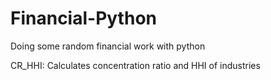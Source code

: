 # Financial-Python
Doing some random financial work with python

CR_HHI: Calculates concentration ratio and HHI of industries
